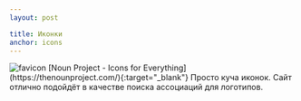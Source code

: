 ```yaml
---
layout: post

title: Иконки
anchor: icons
---
```


<img src="https://static.production.thenounproject.com/img/favicons/favicon-16x16.0b6183ac3673.png" alt="favicon"/>
[Noun Project - Icons for Everything](https://thenounproject.com/){:target="_blank"}    
Просто куча иконок. Сайт отлично подойдёт в качестве поиска ассоциаций для логотипов.
